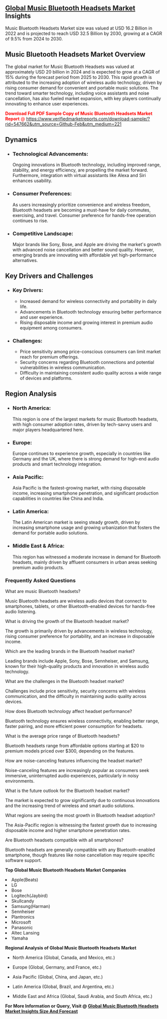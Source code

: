 <h2><a href="https://www.verifiedmarketreports.com/download-sample/?rid=547662&amp;utm_source=Github&amp;utm_medium=221" target="_blank">Global Music Bluetooth Headsets Market</a> Insights</h2><p>Music Bluetooth Headsets Market size was valued at USD 16.2 Billion in 2022 and is projected to reach USD 32.5 Billion by 2030, growing at a CAGR of 9.5% from 2024 to 2030.</p><p> <!DOCTYPE html> <html lang="en"> <head> <meta charset="UTF-8"> <meta name="viewport" content="width=device-width, initial-scale=1.0"> <meta name="description" content="Music Bluetooth Headsets Market overview, trends, drivers, challenges, and region analysis. Learn about market value and growth."> <meta name="keywords" content="Music Bluetooth Headsets, Market Analysis, Bluetooth Headsets, Market Trends, Headset Dynamics"> <title>Music Bluetooth Headsets Market Overview</title> </head> <body> <h2>Music Bluetooth Headsets Market Overview</h2> <p>The global market for Music Bluetooth Headsets was valued at approximately USD 20 billion in 2024 and is expected to grow at a CAGR of 15% during the forecast period from 2025 to 2030. This rapid growth is attributed to the increasing adoption of wireless audio technology, driven by rising consumer demand for convenient and portable music solutions. The trend toward smarter technology, including voice assistants and noise cancellation, has also fueled market expansion, with key players continually innovating to enhance user experiences.</p> <p><p><span class=""><span style="color: #ff0000;"><strong>Download Full PDF Sample Copy of Music Bluetooth Headsets Market Report</strong> @ </span><a href="https://www.verifiedmarketreports.com/download-sample/?rid=547662&amp;utm_source=Github-Feb&amp;utm_medium=221" target="_blank">https://www.verifiedmarketreports.com/download-sample/?rid=547662&amp;utm_source=Github-Feb&amp;utm_medium=221</a></span></p></p> <h2>Dynamics</h2> <ul> <li><h3>Technological Advancements:</h3> Ongoing innovations in Bluetooth technology, including improved range, stability, and energy efficiency, are propelling the market forward. Furthermore, integration with virtual assistants like Alexa and Siri enhances usability.</li> <li><h3>Consumer Preferences:</h3> As users increasingly prioritize convenience and wireless freedom, Bluetooth headsets are becoming a must-have for daily commutes, exercising, and travel. Consumer preference for hands-free operation continues to rise.</li> <li><h3>Competitive Landscape:</h3> Major brands like Sony, Bose, and Apple are driving the market's growth with advanced noise cancellation and better sound quality. However, emerging brands are innovating with affordable yet high-performance alternatives.</li> </ul> <h2>Key Drivers and Challenges</h2> <ul> <li><h3>Key Drivers:</h3> <ul> <li>Increased demand for wireless connectivity and portability in daily life.</li> <li>Advancements in Bluetooth technology ensuring better performance and user experience.</li> <li>Rising disposable income and growing interest in premium audio equipment among consumers.</li> </ul> </li> <li><h3>Challenges:</h3> <ul> <li>Price sensitivity among price-conscious consumers can limit market reach for premium offerings.</li> <li>Security concerns regarding Bluetooth connections and potential vulnerabilities in wireless communication.</li> <li>Difficulty in maintaining consistent audio quality across a wide range of devices and platforms.</li> </ul> </li> </ul> <h2>Region Analysis</h2> <ul> <li><h3>North America:</h3> This region is one of the largest markets for music Bluetooth headsets, with high consumer adoption rates, driven by tech-savvy users and major players headquartered here.</li> <li><h3>Europe:</h3> Europe continues to experience growth, especially in countries like Germany and the UK, where there is strong demand for high-end audio products and smart technology integration.</li> <li><h3>Asia Pacific:</h3> Asia Pacific is the fastest-growing market, with rising disposable income, increasing smartphone penetration, and significant production capabilities in countries like China and India.</li> <li><h3>Latin America:</h3> The Latin American market is seeing steady growth, driven by increasing smartphone usage and growing urbanization that fosters the demand for portable audio solutions.</li> <li><h3>Middle East & Africa:</h3> This region has witnessed a moderate increase in demand for Bluetooth headsets, mainly driven by affluent consumers in urban areas seeking premium audio products.</li> </ul> <h3>Frequently Asked Questions</h3> <p>What are music Bluetooth headsets? </p> <p>Music Bluetooth headsets are wireless audio devices that connect to smartphones, tablets, or other Bluetooth-enabled devices for hands-free audio listening.</p> <p>What is driving the growth of the Bluetooth headset market? </p> <p>The growth is primarily driven by advancements in wireless technology, rising consumer preference for portability, and an increase in disposable income.</p> <p>Which are the leading brands in the Bluetooth headset market? </p> <p>Leading brands include Apple, Sony, Bose, Sennheiser, and Samsung, known for their high-quality products and innovation in wireless audio technology.</p> <p>What are the challenges in the Bluetooth headset market? </p> <p>Challenges include price sensitivity, security concerns with wireless communication, and the difficulty in maintaining audio quality across devices.</p> <p>How does Bluetooth technology affect headset performance? </p> <p>Bluetooth technology ensures wireless connectivity, enabling better range, faster pairing, and more efficient power consumption for headsets.</p> <p>What is the average price range of Bluetooth headsets? </p> <p>Bluetooth headsets range from affordable options starting at $20 to premium models priced over $300, depending on the features.</p> <p>How are noise-canceling features influencing the headset market? </p> <p>Noise-canceling features are increasingly popular as consumers seek immersive, uninterrupted audio experiences, particularly in noisy environments.</p> <p>What is the future outlook for the Bluetooth headset market? </p> <p>The market is expected to grow significantly due to continuous innovations and the increasing trend of wireless and smart audio solutions.</p> <p>What regions are seeing the most growth in Bluetooth headset adoption? </p> <p>The Asia-Pacific region is witnessing the fastest growth due to increasing disposable income and higher smartphone penetration rates.</p> <p>Are Bluetooth headsets compatible with all smartphones? </p> <p>Bluetooth headsets are generally compatible with any Bluetooth-enabled smartphone, though features like noise cancellation may require specific software support.</p> </body> </html> </p><p><strong>Top Global Music Bluetooth Headsets Market Companies</strong></p><div data-test-id=""><p><li>Apple(Beats)</li><li> LG</li><li> Bose</li><li> Logitech(Jaybird)</li><li> Skullcandy</li><li> Samsung(Harman)</li><li> Sennheiser</li><li> Plantronics</li><li> Microsoft</li><li> Panasonic</li><li> Altec Lansing</li><li> Yamaha</li></p><div><strong>Regional Analysis of&nbsp;Global Music Bluetooth Headsets Market</strong></div><ul><li dir="ltr"><p dir="ltr">North America&nbsp;(Global, Canada, and Mexico, etc.)</p></li><li dir="ltr"><p dir="ltr">Europe (Global, Germany, and France, etc.)</p></li><li dir="ltr"><p dir="ltr">Asia Pacific&nbsp;(Global, China, and Japan, etc.)</p></li><li dir="ltr"><p dir="ltr">Latin America&nbsp;(Global, Brazil, and Argentina, etc.)</p></li><li dir="ltr">Middle East and Africa&nbsp;(Global, Saudi Arabia, and South Africa, etc.)</li></ul><p><strong>For More Information or Query, Visit @&nbsp;</strong><strong><a href="https://www.verifiedmarketreports.com/product/music-bluetooth-headsets-market-size-and-forecast/?utm_source=Github&amp;utm_medium=221" target="_blank">Global Music Bluetooth Headsets Market Insights Size And Forecast</a></strong></p></div>
